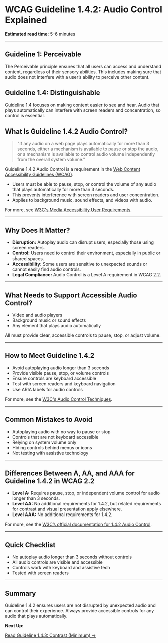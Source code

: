 <!--
title: 1.4.2 - Audio Control
series: Making the Web Accessible for All
description: A practical guide to WCAG Guideline 1.4.2 (Audio Control)—what it means, why it matters, and how to ensure users can control audio that plays automatically.
keywords: wcag 1.4.2, audio control, accessibility, web standards, autoplay, user experience
image: WCAG-Series-1.4.2.png
imageAlt: Blue text on yellow background saying, "Web Content Accessibiilty Guiedlines (WCAG) 1.4.2 Explained, Audio Control"
status: published
date: 2025-07-01
excerpt: This guideline ensures users can control audio that plays automatically.
-->

# **WCAG Guideline 1.4.2: Audio Control Explained**

**Estimated read time:** 5–6 minutes

---

## **Guideline 1: Perceivable**

The Perceivable principle ensures that all users can access and understand content, regardless of their sensory abilities. This includes making sure that audio does not interfere with a user’s ability to perceive other content.

## **Guideline 1.4: Distinguishable**

Guideline 1.4 focuses on making content easier to see and hear. Audio that plays automatically can interfere with screen readers and concentration, so control is essential.

## **What Is Guideline 1.4.2 Audio Control?**

<!-- [Illustration: Speaker icon with a visible mute button and volume slider] -->

> "If any audio on a web page plays automatically for more than 3 seconds, either a mechanism is available to pause or stop the audio, or a mechanism is available to control audio volume independently from the overall system volume."

Guideline 1.4.2 Audio Control is a requirement in the [Web Content Accessibility Guidelines (WCAG)](https://www.w3.org/WAI/WCAG22/quickref/#audio-control).

- Users must be able to pause, stop, or control the volume of any audio that plays automatically for more than 3 seconds.
- This prevents interference with screen readers and user concentration.
- Applies to background music, sound effects, and videos with audio.

For more, see [W3C's Media Accessibility User Requirements](https://www.w3.org/TR/media-accessibility-reqs).

---

## **Why Does It Matter?**

<!-- [Infographic: User with headphones, screen reader icon, and a warning sign for autoplay audio] -->

- **Disruption:** Autoplay audio can disrupt users, especially those using screen readers.
- **Control:** Users need to control their environment, especially in public or shared spaces.
- **Accessibility:** Some users are sensitive to unexpected sounds or cannot easily find audio controls.
- **Legal Compliance:** Audio Control is a Level A requirement in WCAG 2.2.

---

## **What Needs to Support Accessible Audio Control?**

<!-- [Grid: Video player, background music, sound effects, all with visible controls] -->

- Video and audio players
- Background music or sound effects
- Any element that plays audio automatically

All must provide clear, accessible controls to pause, stop, or adjust volume.

---

## **How to Meet Guideline 1.4.2**

<!-- [Side-by-side: Autoplaying audio with no controls vs. audio with pause/stop/volume controls] -->

- Avoid autoplaying audio longer than 3 seconds
- Provide visible pause, stop, or volume controls
- Ensure controls are keyboard accessible
- Test with screen readers and keyboard navigation
- Use ARIA labels for audio controls

For more, see the [W3C's Audio Control Techniques](https://www.w3.org/WAI/WCAG22/Techniques/general/G60).

---

## **Common Mistakes to Avoid**

<!-- [Do/Don't graphic: Left side with accessible controls, right side with hidden or no controls] -->

- Autoplaying audio with no way to pause or stop
- Controls that are not keyboard accessible
- Relying on system volume only
- Hiding controls behind menus or icons
- Not testing with assistive technology

---

## **Differences Between A, AA, and AAA for Guideline 1.4.2 in WCAG 2.2**

<!-- [Infographic: Three columns labeled A, AA, AAA with example requirements for each] -->

- **Level A:** Requires pause, stop, or independent volume control for audio longer than 3 seconds.
- **Level AA:** No additional requirements for 1.4.2, but related requirements for contrast and visual presentation apply elsewhere.
- **Level AAA:** No additional requirements for 1.4.2.

For more, see the [W3C’s official documentation for 1.4.2 Audio Control](https://www.w3.org/WAI/WCAG22/Understanding/audio-control.html).

---

## **Quick Checklist**

<!-- [Checklist graphic: Icons for pause, stop, and volume controls] -->

- No autoplay audio longer than 3 seconds without controls
- All audio controls are visible and accessible
- Controls work with keyboard and assistive tech
- Tested with screen readers

---

## **Summary**

<!-- [Illustration: User pausing audio on a web page with accessible controls] -->

Guideline 1.4.2 ensures users are not disrupted by unexpected audio and can control their experience. Always provide accessible controls for any audio that plays automatically.

**Next Up:**

[Read Guideline 1.4.3: Contrast (Minimum) →](WCAG-Guideline-1-4-3-Contrast-Minimum-Explained)
